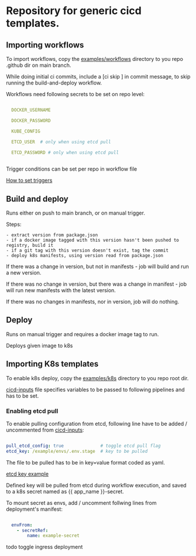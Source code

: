 
# Repository for generic cicd templates.

## Importing workflows

To import workflows, copy the [examples/workflows](./examples/workflows) directory to you repo .github dir on main branch.

While doing initial ci commits, include a [ci skip ] in commit message, to skip running the build-and-deploy workflow.

Workflows need following secrets to be set on repo level:

```yaml 

  DOCKER_USERNAME

  DOCKER_PASSWORD

  KUBE_CONFIG

  ETCD_USER  # only when using etcd pull

  ETCD_PASSWORD # only when using etcd pull
  
```

Trigger conditions can be set per repo in workflow file 

[ How to set triggers ](https://docs.github.com/en/actions/writing-workflows/choosing-when-your-workflow-runs/events-that-trigger-workflows)


## Build and deploy 

   Runs either on push to main branch, or on manual trigger.

   Steps:

    - extract version from package.json
    - if a docker image tagged with this version hasn't been pushed to registry, build it
    - if a git tag with this version doesn't exist, tag the commit 
    - deploy k8s manifests, using version read from package.json


   If there was a change in version, but not in manifests - job will build and run a new version.

   If there was no change in version, but there was a change in manifest - job will run new manifests with the latest version.

   If there was no changes in manifests, nor in version, job will do nothing.

## Deploy

  Runs on manual trigger and requires a docker image tag to run.

  Deploys given image to k8s


## Importing K8s templates

To enable k8s deploy, copy the [examples/k8s](./examples/k8s) directory to you repo root dir.

[cicd-inputs](./examples/k8s/cicd-inputs.yaml) file specifies variables to be passed to following pipelines and has to be set.


### Enabling etcd pull

To enable pulling configuration from etcd, following line have to be added / uncommented from [cicd-inputs](./examples/k8s/cicd-inputs.yaml):

```yaml

pull_etcd_config: true              # toggle etcd pull flag
etcd_key: /example/envs/.env.stage  # key to be pulled 

```
The file to be pulled has to be in key=value format coded as yaml.

[etcd key example ](./examples/etcd/.env.stage)

Defined key will be pulled from etcd during workflow execution, and saved to a k8s secret named as {{ app_name }}-secret.

To mount secret as envs, add / uncomment follwing lines from deployment's manifest:

```yaml

  envFrom:
    - secretRef:
        name: example-secret

```

todo toggle ingress deployment

